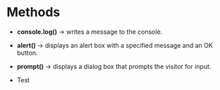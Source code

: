 # Methods

- **console.log()** -> writes a message to the console.

- **alert()** -> displays an alert box with a specified message and an OK button.

- **prompt()** -> displays a dialog box that prompts the visitor for input.

- Test
